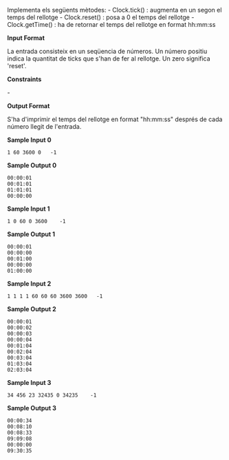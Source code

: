 Implementa els següents mètodes: - Clock.tick() : augmenta en un segon
el temps del rellotge - Clock.reset() : posa a 0 el temps del rellotge -
Clock.getTime() : ha de retornar el temps del rellotge en format
hh:mm:ss

**Input Format**

La entrada consisteix en un seqüencia de números. Un número positiu
indica la quantitat de ticks que s'han de fer al rellotge. Un zero
significa 'reset'.

**Constraints**

\-

**Output Format**

S'ha d'imprimir el temps del rellotge en format "hh:mm:ss" després de
cada número llegit de l'entrada.

**Sample Input 0**

    1 60 3600 0   -1

**Sample Output 0**

    00:00:01
    00:01:01
    01:01:01
    00:00:00

**Sample Input 1**

    1 0 60 0 3600    -1

**Sample Output 1**

    00:00:01
    00:00:00
    00:01:00
    00:00:00
    01:00:00

**Sample Input 2**

    1 1 1 1 60 60 60 3600 3600   -1

**Sample Output 2**

    00:00:01
    00:00:02
    00:00:03
    00:00:04
    00:01:04
    00:02:04
    00:03:04
    01:03:04
    02:03:04

**Sample Input 3**

    34 456 23 32435 0 34235    -1

**Sample Output 3**

    00:00:34
    00:08:10
    00:08:33
    09:09:08
    00:00:00
    09:30:35
